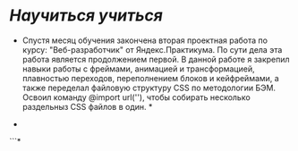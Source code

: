 # __*Научиться учиться*__ 
* Спустя месяц обучения закончена вторая проектная работа по курсу: "Веб-разработчик" от Яндекс.Практикума. По сути дела эта работа является продолжением первой. В данной работе я закрепил навыки работы с фреймами, анимацией и трансформацией, плавностью переходов, переполнением блоков и кейфреймами, а также переделал файловую структуру CSS по методологии БЭМ. Освоил команду @import url(''), чтобы собирать несколько раздельныз CSS файлов в один. *
* ```<!DOCTYPE html>
<html lang="ru">
<head>
    <meta charset="UTF-8">
    <meta name="viewport" content="width=device-width, initial-scale=1.0">
    <title>Научиться учиться</title>
    <link rel="stylesheet" href="pages/index.css">
</head>
</html>
```*
